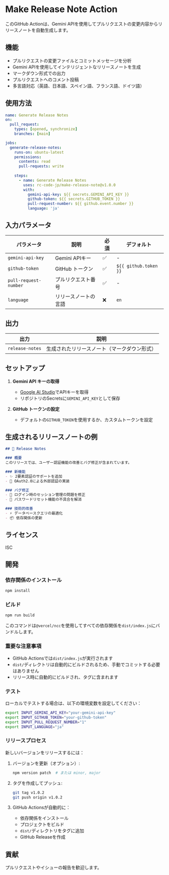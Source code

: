 # Make Release Note Action

このGitHub Actionは、Gemini APIを使用してプルリクエストの変更内容からリリースノートを自動生成します。

## 機能

- プルリクエストの変更ファイルとコミットメッセージを分析
- Gemini APIを使用してインテリジェントなリリースノートを生成
- マークダウン形式での出力
- プルリクエストへのコメント投稿
- 多言語対応（英語、日本語、スペイン語、フランス語、ドイツ語）

## 使用方法

```yaml
name: Generate Release Notes
on:
  pull_request:
    types: [opened, synchronize]
    branches: [main]

jobs:
  generate-release-notes:
    runs-on: ubuntu-latest
    permissions:
      contents: read
      pull-requests: write
    
    steps:
      - name: Generate Release Notes
        uses: rc-code-jp/make-release-note@v1.0.0
        with:
          gemini-api-key: ${{ secrets.GEMINI_API_KEY }}
          github-token: ${{ secrets.GITHUB_TOKEN }}
          pull-request-number: ${{ github.event.number }}
          language: 'ja'
```

## 入力パラメータ

| パラメータ | 説明 | 必須 | デフォルト |
|-----------|------|------|-----------|
| `gemini-api-key` | Gemini APIキー | ✅ | - |
| `github-token` | GitHub トークン | ✅ | `${{ github.token }}` |
| `pull-request-number` | プルリクエスト番号 | ✅ | - |
| `language` | リリースノートの言語 | ❌ | `en` |

## 出力

| 出力 | 説明 |
|------|------|
| `release-notes` | 生成されたリリースノート（マークダウン形式） |

## セットアップ

1. **Gemini API キーの取得**
   - [Google AI Studio](https://makersuite.google.com/app/apikey)でAPIキーを取得
   - リポジトリのSecretsに`GEMINI_API_KEY`として保存

2. **GitHub トークンの設定**
   - デフォルトの`GITHUB_TOKEN`を使用するか、カスタムトークンを設定

## 生成されるリリースノートの例

```markdown
## 🚀 Release Notes

### 概要
このリリースでは、ユーザー認証機能の改善とバグ修正が含まれています。

### 新機能
- ✨ 2要素認証のサポートを追加
- 🔐 OAuth2.0による外部認証の実装

### バグ修正
- 🐛 ログイン時のセッション管理の問題を修正
- 🔧 パスワードリセット機能の不具合を解消

### 技術的改善
- ⚡ データベースクエリの最適化
- 📦 依存関係の更新
```

## ライセンス

ISC

## 開発

### 依存関係のインストール

```bash
npm install
```

### ビルド

```bash
npm run build
```

このコマンドは`@vercel/ncc`を使用してすべての依存関係を`dist/index.js`にバンドルします。

### 重要な注意事項

- GitHub Actionsでは`dist/index.js`が実行されます
- `dist/`ディレクトリは自動的にビルドされるため、手動でコミットする必要はありません
- リリース時に自動的にビルドされ、タグに含まれます

### テスト

ローカルでテストする場合は、以下の環境変数を設定してください：

```bash
export INPUT_GEMINI_API_KEY="your-gemini-api-key"
export INPUT_GITHUB_TOKEN="your-github-token"
export INPUT_PULL_REQUEST_NUMBER="1"
export INPUT_LANGUAGE="ja"
```

### リリースプロセス

新しいバージョンをリリースするには：

1. バージョンを更新（オプション）:
   ```bash
   npm version patch  # または minor, major
   ```

2. タグを作成してプッシュ:
   ```bash
   git tag v1.0.2
   git push origin v1.0.2
   ```

3. GitHub Actionsが自動的に：
   - 依存関係をインストール
   - プロジェクトをビルド
   - `dist/`ディレクトリをタグに追加
   - GitHub Releaseを作成

## 貢献

プルリクエストやイシューの報告を歓迎します。 